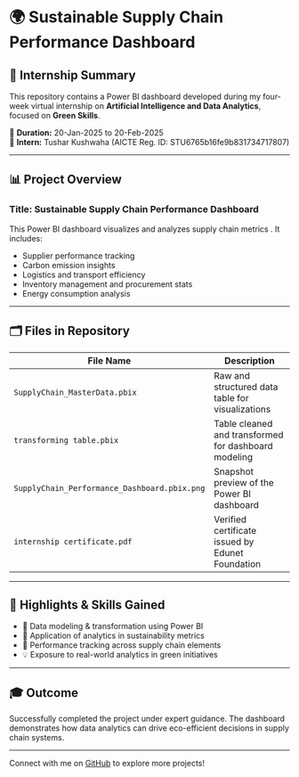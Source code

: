 # 🌍 Sustainable Supply Chain Performance Dashboard

## 📘 Internship Summary

This repository contains a Power BI dashboard developed during my four-week virtual internship on **Artificial Intelligence and Data Analytics**, focused on **Green Skills**.

  
🔹 **Duration:** 20-Jan-2025 to 20-Feb-2025  
🔹 **Intern:** Tushar Kushwaha (AICTE Reg. ID: STU6765b16fe9b831734717807)

---

## 📊 Project Overview

### **Title:** Sustainable Supply Chain Performance Dashboard

This Power BI dashboard visualizes and analyzes supply chain metrics . It includes:

- Supplier performance tracking  
- Carbon emission insights  
- Logistics and transport efficiency  
- Inventory management and procurement stats  
- Energy consumption analysis

---

## 🗂️ Files in Repository

| File Name                                       | Description                                             |
|------------------------------------------------|---------------------------------------------------------|
| `SupplyChain_MasterData.pbix`                  | Raw and structured data table for visualizations        |
| `transforming table.pbix`                      | Table cleaned and transformed for dashboard modeling    |
| `SupplyChain_Performance_Dashboard.pbix.png`   | Snapshot preview of the Power BI dashboard              |
| `internship certificate.pdf`                   | Verified certificate issued by Edunet Foundation        |

---

## 🚀 Highlights & Skills Gained

- 📌 Data modeling & transformation using Power BI  
- 🧠 Application of analytics in sustainability metrics  
- 🎯 Performance tracking across supply chain elements    
- 💡 Exposure to real-world analytics in green initiatives

---

## 🎓 Outcome

Successfully completed the project under expert guidance. The dashboard demonstrates how data analytics can drive eco-efficient decisions in supply chain systems.


---

Connect with me on [GitHub](https://github.com/Tushar-617) to explore more projects!

